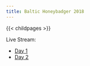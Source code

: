 ```yaml
---
title: Baltic Honeybadger 2018
---
```


{{< childpages >}}

Live Stream:
- [Day 1](https://www.youtube.com/watch?v=66ZoGUAnY9s)
- [Day 2](https://www.youtube.com/watch?v=D2WXxgZ8h-0)
